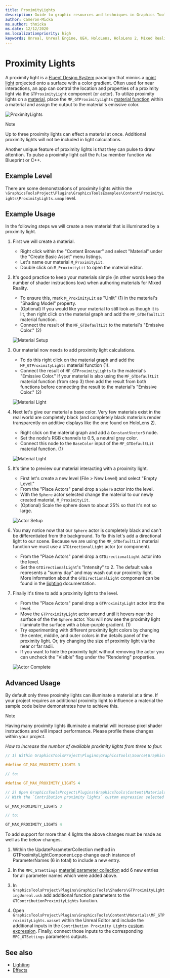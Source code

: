 ```yaml
---
title: ProximityLights
description: Guide to graphic resources and techniques in Graphics Tools.
author: Cameron-Micka
ms.author: thmicka
ms.date: 12/12/2020
ms.localizationpriority: high
keywords: Unreal, Unreal Engine, UE4, HoloLens, HoloLens 2, Mixed Reality, development, MRTK, GT, Graphics Tools, graphics, rendering, materials
---
```


# Proximity Lights

A proximity light is a [Fluent Design System](https://www.microsoft.com/design/fluent) paradigm that mimics a [point light](https://docs.unrealengine.com/en-US/BuildingWorlds/LightingAndShadows/LightTypes/Point/index.html) projected onto a surface with a color gradient. Often used for near interactions, an app can control the location and properties of a proximity light via the `GTProximityLight` component (or actor). To utilize proximity lights on a [material](https://docs.unrealengine.com/en-US/RenderingAndGraphics/Materials/index.html), place the `MF_GTProximityLights` [material function](https://docs.unrealengine.com/en-US/RenderingAndGraphics/Materials/Functions/index.html) within a material and assign the output to the material's emissive color.

![ProximityLights](Images/FeatureCards/ProximityLights.png)

> [!NOTE] 
> Up to three proximity lights can effect a material at once. Additional proximity lights will not be included in light calculations.

Another unique feature of proximity lights is that they can pulse to draw attention. To pulse a proximity light call the `Pulse` member function via Blueprint or C++. 

## Example Level

There are some demonstrations of proximity lights within the `\GraphicsToolsProject\Plugins\GraphicsToolsExamples\Content\ProximityLights\ProximityLights.umap` level.

## Example Usage

In the following steps we will create a new material that is illuminated by a proximity light.

1. First we will create a material.
    * Right click within the "Content Browser" and select "Material" under the "Create Basic Asset" menu listings. 
    * Let's name our material `M_ProximityLit`. 
    * Double click on `M_ProximityLit` to open the material editor. 

2. It's good practice to keep your materials simple (in other words keep the number of shader instructions low) when authoring materials for Mixed Reality. 
    * To ensure this, mark `M_ProximityLit` as "Unlit" (1) in the material's "Shading Model" property. 
    * (Optional) If you would like your material to still look as though it is lit, then right click on the material graph and add the `MF_GTDefaultLit` material function. 
    * Connect the result of the `MF_GTDefaultLit` to the material's "Emissive Color." (2)

    ![Material Setup](Images/ProximityLight/ProximityLightMaterialSetup.png)

3. Our material now needs to add proximity light calculations. 
    * To do this right click on the material graph and add the `MF_GTProximityLights` material function (1). 
    * Connect the result of `MF_GTProximityLights` to the material's "Emissive Color." If your material is also using the `MF_GTDefaultLit` material function (from step 3) then add the result from both functions before connecting the result to the material's "Emissive Color." (2)

    ![Material Light](Images/ProximityLight/ProximityLightMaterialLight.png)

4. Next let's give our material a base color. Very few materials exist in the real world are completely black (and completely black materials render transparently on additive displays like the one found on HoloLens 2). 
    * Right click on the material graph and add a `ConstantVector3` node. 
    * Set the node's RGB channels to 0.5, a neutral gray color. 
    * Connect this node to the `BaseColor` input of the `MF_GTDefaultLit` material function. (1)

    ![Material Light](Images/ProximityLight/ProximityLightMaterialColor.png)

5. It's time to preview our material interacting with a proximity light. 
    * First let's create a new level (File > New Level) and select "Empty Level." 
    * From the "Place Actors" panel drop a `Sphere` actor into the level. 
    * With the `Sphere` actor selected change the material to our newly created material, `M_ProximityLit`. 
    * (Optional) Scale the sphere down to about 25% so that it's not so large.

    ![Actor Setup](Images/ProximityLight/ProximityLightActorSetup.png)

6. You may notice now that our `Sphere` actor is completely black and can't be differentiated from the background. To fix this let's add a directional light to our scene. Because we are using the `MF_GTDefaultLit` material function we must use a `GTDirectionalLight` actor (or component). 
    * From the "Place Actors" panel drop a `GTDirectionalLight` actor into the level. 
    * Set the `GTDirectionalLight`'s "Intensity" to 2. The default value represents a "sunny day" and may wash out our proximity light. More information about the `GTDirectionalLight` component can be found in the [lighting](Lighting.md) documentation.

7. Finally it's time to add a proximity light to the level. 
    * From the "Place Actors" panel drop a `GTProximityLight` actor into the level. 
    * Move the `GTProximityLight` actor around until it hovers near the surface of the the `Sphere` actor. You will now see the proximity light illuminate the surface with a blue-purple gradient. (1) 
    * Try experimenting with different proximity light colors by changing the center, middle, and outer colors in the details panel of the proximity light. Or, try changing the size of proximity light via the near or far radii. 
    * If you want to hide the proximity light without removing the actor you can uncheck the "Visible" flag under the "Rendering" properties.

    ![Actor Complete](Images/ProximityLight/ProximityLightActorComplete.png)

## Advanced Usage

By default only three proximity lights can illuminate a material at a time. If your project requires an additional proximity light to influence a material the sample code below demonstrates how to achieve this.

> [!NOTE]
> Having many proximity lights illuminate a material will increase pixel shader instructions and will impact performance. Please profile these changes within your project.

*How to increase the number of available proximity lights from three to four.*

```C++
// 1) Within GraphicsToolsProject\Plugins\GraphicsTools\Source\GraphicsTools\Private\GTProximityLightComponent.cpp change:

#define GT_MAX_PROXIMITY_LIGHTS 3

// to:

#define GT_MAX_PROXIMITY_LIGHTS 4

// 2) Open GraphicsToolsProject\Plugins\GraphicsTools\Content\Materials\MF_GTProximityLights.uasset within the Unreal Editor. 
// With the `Contribution proximity lights` custom expression selected change the "Additional Defines" property from:

GT_MAX_PROXIMITY_LIGHTS 3

// to:

GT_MAX_PROXIMITY_LIGHTS 4
```

To add support for more than 4 lights the above changes must be made as well as the below changes.

1) Within the UpdateParameterCollection method in GTProximityLightComponent.cpp change each instance of ParameterNames (6 in total) to include a new entry. 

2) In the `MPC_GTSettings` [material parameter collection](https://docs.unrealengine.com/en-US/RenderingAndGraphics/Materials/ParameterCollections/index.html) add 6 new entries for all parameter names which were added above. 

3) In `GraphicsToolsProject\Plugins\GraphicsTools\Shaders\GTProximityLightingUnreal.ush` add additional function parameters to the `GTContributionProximityLights` function. 

4) Open `GraphicsToolsProject\Plugins\GraphicsTools\Content\Materials\MF_GTProximityLights.uasset` within the Unreal Editor and include the additional inputs in the `Contribution Proximity Lights` [custom expression](https://docs.unrealengine.com/en-US/RenderingAndGraphics/Materials/ExpressionReference/Custom/index.html). Finally, connect those inputs to the corresponding `MPC_GTSettings` parameters outputs.

## See also

- [Lighting](Lighting.md)
- [Effects](Effects.md)
